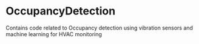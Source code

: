 # OccupancyDetection
Contains code related to Occupancy detection using vibration sensors and machine learning for HVAC monitoring
